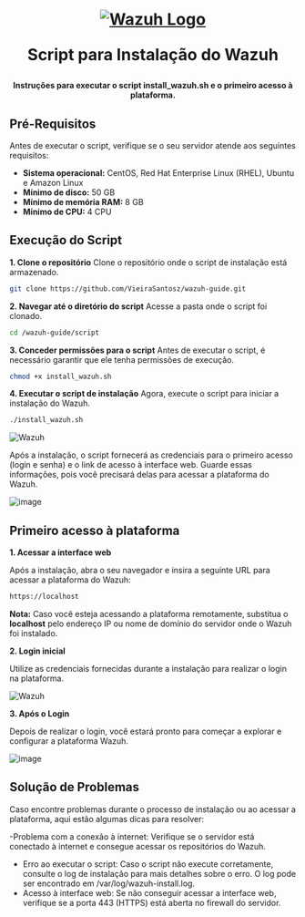 <h1 align="center">

[![Wazuh Logo](https://github.com/user-attachments/assets/119abd64-9d52-4170-b976-6037f76f6097)](https://wazuh.com)

Script para Instalação do Wazuh

</h1>

<h4 align="center">

Instruções para executar o script install_wazuh.sh e o primeiro acesso à plataforma. 

</h4>

## Pré-Requisitos

Antes de executar o script, verifique se o seu servidor atende aos seguintes requisitos:

- **Sistema operacional:** CentOS, Red Hat Enterprise Linux (RHEL), Ubuntu e Amazon Linux
- **Mínimo de disco:** 50 GB
- **Mínimo de memória RAM:** 8 GB
- **Mínimo de CPU:** 4 CPU


## Execução do Script
**1. Clone o repositório**
Clone o repositório onde o script de instalação está armazenado.
```bash
git clone https://github.com/VieiraSantosz/wazuh-guide.git
```

**2. Navegar até o diretório do script**
Acesse a pasta onde o script foi clonado.
```bash
cd /wazuh-guide/script
```

**3. Conceder permissões para o script**
Antes de executar o script, é necessário garantir que ele tenha permissões de execução.
```bash
chmod +x install_wazuh.sh
```

**4. Executar o script de instalação**
Agora, execute o script para iniciar a instalação do Wazuh.
```bash
./install_wazuh.sh
```

![Wazuh](https://github.com/user-attachments/assets/53ae1d47-dc4c-4c9a-ab77-0f3c4762ee8b)


Após a instalação, o script fornecerá as credenciais para o primeiro acesso (login e senha) e o link de acesso à interface web. Guarde essas informações, pois você precisará delas para acessar a plataforma do Wazuh.

![image](https://github.com/user-attachments/assets/b4e94513-db92-4bfe-ab59-49c3584f115f)



## Primeiro acesso à plataforma
**1. Acessar a interface web**

Após a instalação, abra o seu navegador e insira a seguinte URL para acessar a plataforma do Wazuh:
```bash
https://localhost
```
**Nota:** Caso você esteja acessando a plataforma remotamente, substitua o **localhost** pelo endereço IP ou nome de domínio do servidor onde o Wazuh foi instalado.

**2. Login inicial**

Utilize as credenciais fornecidas durante a instalação para realizar o login na plataforma.

![Wazuh](https://github.com/user-attachments/assets/88f1c874-f404-4094-8000-e29f428a8926)

**3. Após o Login**

Depois de realizar o login, você estará pronto para começar a explorar e configurar a plataforma Wazuh.

![image](https://github.com/user-attachments/assets/83deff03-05c0-4a5b-8aea-756dbac1c52e)


## Solução de Problemas

Caso encontre problemas durante o processo de instalação ou ao acessar a plataforma, aqui estão algumas dicas para resolver:

-Problema com a conexão à internet: Verifique se o servidor está conectado à internet e consegue acessar os repositórios do Wazuh.
- Erro ao executar o script: Caso o script não execute corretamente, consulte o log de instalação para mais detalhes sobre o erro. O log pode ser encontrado em /var/log/wazuh-install.log.
- Acesso à interface web: Se não conseguir acessar a interface web, verifique se a porta 443 (HTTPS) está aberta no firewall do servidor.













